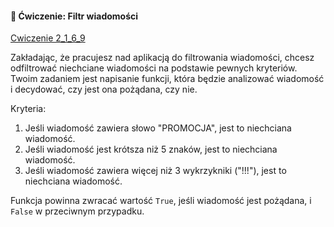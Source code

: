 
####  📝 Ćwiczenie: Filtr wiadomości

[Cwiczenie 2_1_6_9](cwiczenia/cwiczenie_2_1_6_9.md)

Zakładając, że pracujesz nad aplikacją do filtrowania wiadomości, chcesz odfiltrować niechciane wiadomości na podstawie pewnych kryteriów. Twoim zadaniem jest napisanie funkcji, która będzie analizować wiadomość i decydować, czy jest ona pożądana, czy nie.

Kryteria:

1. Jeśli wiadomość zawiera słowo "PROMOCJA", jest to niechciana wiadomość.
2. Jeśli wiadomość jest krótsza niż 5 znaków, jest to niechciana wiadomość.
3. Jeśli wiadomość zawiera więcej niż 3 wykrzykniki ("!!!"), jest to niechciana wiadomość.

Funkcja powinna zwracać wartość `True`, jeśli wiadomość jest pożądana, i `False` w przeciwnym przypadku.
